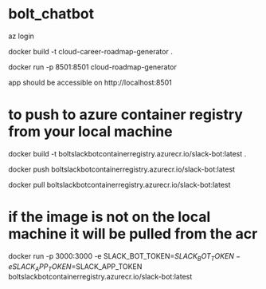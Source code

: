 # bolt_chatbot

az login

docker build -t cloud-career-roadmap-generator .

docker run -p 8501:8501 cloud-roadmap-generator

app should be accessible on http://localhost:8501

# to push to azure container registry from your local machine

docker build -t boltslackbotcontainerregistry.azurecr.io/slack-bot:latest .

docker push boltslackbotcontainerregistry.azurecr.io/slack-bot:latest

docker pull boltslackbotcontainerregistry.azurecr.io/slack-bot:latest

# if the image is not on the local machine it will be pulled from the acr

docker run -p 3000:3000 -e SLACK_BOT_TOKEN=$SLACK_BOT_TOKEN -e SLACK_APP_TOKEN=$SLACK_APP_TOKEN boltslackbotcontainerregistry.azurecr.io/slack-bot:latest